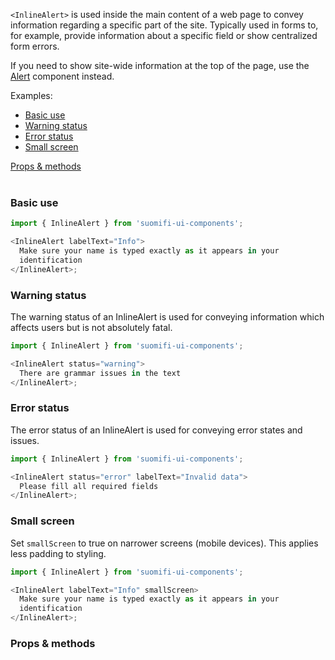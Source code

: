 `<InlineAlert>` is used inside the main content of a web page to convey information regarding a specific part of the site. Typically used in forms to, for example, provide information about a specific field or show centralized form errors.

If you need to show site-wide information at the top of the page, use the <a href="#/Components/Alert">Alert</a> component instead.

Examples:

<ul>
  <li><a href="/#/Components/InlineAlert?id=basic-use">Basic use</a></li>
  <li><a href="/#/Components/InlineAlert?id=warning-status">Warning status</a></li>
  <li><a href="/#/Components/InlineAlert?id=error-status">Error status</a></li>
  <li><a href="/#/Components/InlineAlert?id=small-screen">Small screen</a></li>
</ul>

<div style="margin-bottom: 40px">
  <a href="/#/Components/InlineAlert?id=props--methods">Props & methods</a>
</div>

### Basic use

```js
import { InlineAlert } from 'suomifi-ui-components';

<InlineAlert labelText="Info">
  Make sure your name is typed exactly as it appears in your
  identification
</InlineAlert>;
```

### Warning status

The warning status of an InlineAlert is used for conveying information which affects users but is not absolutely fatal.

```js
import { InlineAlert } from 'suomifi-ui-components';

<InlineAlert status="warning">
  There are grammar issues in the text
</InlineAlert>;
```

### Error status

The error status of an InlineAlert is used for conveying error states and issues.

```js
import { InlineAlert } from 'suomifi-ui-components';

<InlineAlert status="error" labelText="Invalid data">
  Please fill all required fields
</InlineAlert>;
```

### Small screen

Set `smallScreen` to true on narrower screens (mobile devices). This applies less padding to styling.

```js
import { InlineAlert } from 'suomifi-ui-components';

<InlineAlert labelText="Info" smallScreen>
  Make sure your name is typed exactly as it appears in your
  identification
</InlineAlert>;
```

### Props & methods
